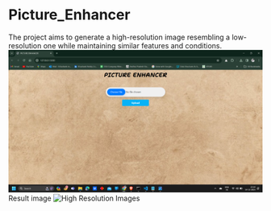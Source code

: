 # Picture_Enhancer
The project aims to generate a high-resolution image resembling a low-resolution one while maintaining similar features and conditions.
![High Resolution Images](image1.png)
Result image
![High Resolution Images](image2.png)
